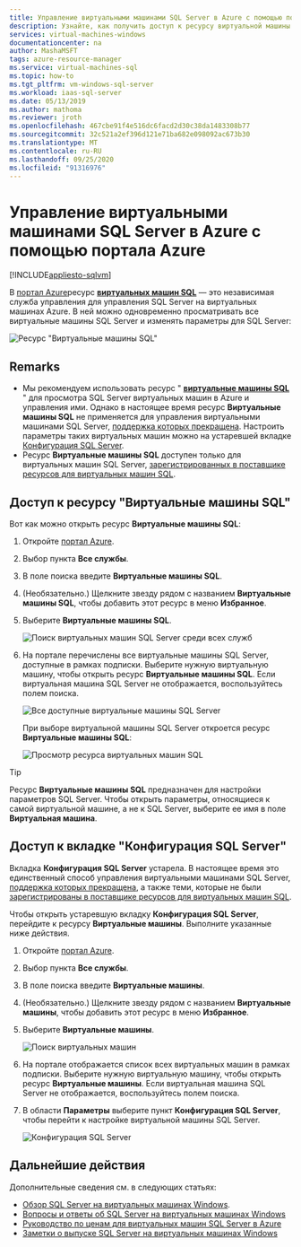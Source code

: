 ```yaml
---
title: Управление виртуальными машинами SQL Server в Azure с помощью портал Azure | Документация Майкрософт
description: Узнайте, как получить доступ к ресурсу виртуальной машины SQL Server, размещенной в Azure, на портале Azure.
services: virtual-machines-windows
documentationcenter: na
author: MashaMSFT
tags: azure-resource-manager
ms.service: virtual-machines-sql
ms.topic: how-to
ms.tgt_pltfrm: vm-windows-sql-server
ms.workload: iaas-sql-server
ms.date: 05/13/2019
ms.author: mathoma
ms.reviewer: jroth
ms.openlocfilehash: 467cbe91f4e516dc6facd2d30c38da1483308b77
ms.sourcegitcommit: 32c521a2ef396d121e71ba682e098092ac673b30
ms.translationtype: MT
ms.contentlocale: ru-RU
ms.lasthandoff: 09/25/2020
ms.locfileid: "91316976"
---
```

# <a name="manage-sql-server-vms-in-azure-by-using-the-azure-portal"></a>Управление виртуальными машинами SQL Server в Azure с помощью портала Azure
[!INCLUDE[appliesto-sqlvm](../../includes/appliesto-sqlvm.md)]

В [портал Azure](https://portal.azure.com)ресурс [**виртуальных машин SQL**](https://portal.azure.com/#blade/HubsExtension/BrowseResource/resourceType/Microsoft.SqlVirtualMachine%2FSqlVirtualMachines) — это независимая служба управления для управления SQL Server на виртуальных машинах Azure. В ней можно одновременно просматривать все виртуальные машины SQL Server и изменять параметры для SQL Server: 

![Ресурс "Виртуальные машины SQL"](./media/manage-sql-vm-portal/sql-vm-manage.png)


## <a name="remarks"></a>Remarks

- Мы рекомендуем использовать ресурс " [**виртуальные машины SQL**](https://portal.azure.com/#blade/HubsExtension/BrowseResource/resourceType/Microsoft.SqlVirtualMachine%2FSqlVirtualMachines) " для просмотра SQL Server виртуальных машин в Azure и управления ими. Однако в настоящее время ресурс **Виртуальные машины SQL** не применяется для управления виртуальными машинами SQL Server, [поддержка которых прекращена](sql-server-2008-extend-end-of-support.md). Настроить параметры таких виртуальных машин можно на устаревшей вкладке [Конфигурация SQL Server](#access-the-sql-server-configuration-tab). 
- Ресурс **Виртуальные машины SQL** доступен только для виртуальных машин SQL Server, [зарегистрированных в поставщике ресурсов для виртуальных машин SQL](sql-vm-resource-provider-register.md). 


## <a name="access-the-sql-virtual-machines-resource"></a>Доступ к ресурсу "Виртуальные машины SQL"
Вот как можно открыть ресурс **Виртуальные машины SQL**:

1. Откройте [портал Azure](https://portal.azure.com). 
1. Выбор пункта **Все службы**. 
1. В поле поиска введите **Виртуальные машины SQL**.
1. (Необязательно.) Щелкните звезду рядом с названием **Виртуальные машины SQL**, чтобы добавить этот ресурс в меню **Избранное**. 
1. Выберите **Виртуальные машины SQL**. 

   ![Поиск виртуальных машин SQL Server среди всех служб](./media/manage-sql-vm-portal/sql-vm-search.png)

1. На портале перечислены все виртуальные машины SQL Server, доступные в рамках подписки. Выберите нужную виртуальную машину, чтобы открыть ресурс **Виртуальные машины SQL**. Если виртуальная машина SQL Server не отображается, воспользуйтесь полем поиска. 

   ![Все доступные виртуальные машины SQL Server](./media/manage-sql-vm-portal/all-sql-vms.png)

   При выборе виртуальной машины SQL Server откроется ресурс **Виртуальные машины SQL**: 


   ![Просмотр ресурса виртуальных машин SQL](./media/manage-sql-vm-portal/sql-vm-resource.png)

> [!TIP]
> Ресурс **Виртуальные машины SQL** предназначен для настройки параметров SQL Server. Чтобы открыть параметры, относящиеся к самой виртуальной машине, а не к SQL Server, выберите ее имя в поле **Виртуальная машина**. 

## <a name="access-the-sql-server-configuration-tab"></a>Доступ к вкладке "Конфигурация SQL Server"
Вкладка **Конфигурация SQL Server** устарела. В настоящее время это единственный способ управления виртуальными машинами SQL Server, [поддержка которых прекращена](sql-server-2008-extend-end-of-support.md), а также теми, которые не были [зарегистрированы в поставщике ресурсов для виртуальных машин SQL](sql-vm-resource-provider-register.md).

Чтобы открыть устаревшую вкладку **Конфигурация SQL Server**, перейдите к ресурсу **Виртуальные машины**. Выполните указанные ниже действия.

1. Откройте [портал Azure](https://portal.azure.com). 
1. Выбор пункта **Все службы**. 
1. В поле поиска введите **Виртуальные машины**.
1. (Необязательно.) Щелкните звезду рядом с названием **Виртуальные машины**, чтобы добавить этот ресурс в меню **Избранное**. 
1. Выберите **Виртуальные машины**. 

   ![Поиск виртуальных машин](./media/manage-sql-vm-portal/vm-search.png)

1. На портале отображается список всех виртуальных машин в рамках подписки. Выберите нужную виртуальную машину, чтобы открыть ресурс **Виртуальные машины**. Если виртуальная машина SQL Server не отображается, воспользуйтесь полем поиска. 
1. В области **Параметры** выберите пункт **Конфигурация SQL Server**, чтобы перейти к настройке виртуальной машины SQL Server. 

   ![Конфигурация SQL Server](./media/manage-sql-vm-portal/sql-vm-configuration.png)

## <a name="next-steps"></a>Дальнейшие действия

Дополнительные сведения см. в следующих статьях: 

* [Обзор SQL Server на виртуальных машинах Windows](sql-server-on-azure-vm-iaas-what-is-overview.md).
* [Вопросы и ответы об SQL Server на виртуальных машинах Windows](frequently-asked-questions-faq.md)
* [Руководство по ценам для виртуальных машин SQL Server в Azure](pricing-guidance.md)
* [Заметки о выпуске SQL Server на виртуальных машинах Windows](doc-changes-updates-release-notes.md)


